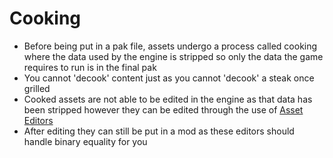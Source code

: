 # Cooking
- Before being put in a pak file, assets undergo a process called cooking where the data used by the engine is stripped so only the data the game requires to run is in the final pak
- You cannot 'decook' content just as you cannot 'decook' a steak once grilled
- Cooked assets are not able to be edited in the engine as that data has been stripped however they can be edited through the use of [Asset Editors](../Tools/Asset-Editors.md)
- After editing they can still be put in a mod as these editors should handle binary equality for you